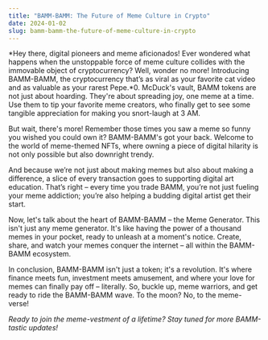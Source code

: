 ```yaml
---
title: "BAMM-BAMM: The Future of Meme Culture in Crypto"
date: 2024-01-02
slug: bamm-bamm-the-future-of-meme-culture-in-crypto
---
```


*Hey there, digital pioneers and meme aficionados! Ever wondered what happens when the unstoppable force of meme culture collides with the immovable object of cryptocurrency? Well, wonder no more! Introducing BAMM-BAMM, the cryptocurrency that’s as viral as your favorite cat video and as valuable as your rarest Pepe.*0. McDuck's vault, BAMM tokens are not just about hoarding. They're about spreading joy, one meme at a time. Use them to tip your favorite meme creators, who finally get to see some tangible appreciation for making you snort-laugh at 3 AM.

But wait, there's more! Remember those times you saw a meme so funny you wished you could own it? BAMM-BAMM's got your back. Welcome to the world of meme-themed NFTs, where owning a piece of digital hilarity is not only possible but also downright trendy.

And because we’re not just about making memes but also about making a difference, a slice of every transaction goes to supporting digital art education. That’s right – every time you trade BAMM, you’re not just fueling your meme addiction; you’re also helping a budding digital artist get their start.

Now, let's talk about the heart of BAMM-BAMM – the Meme Generator. This isn't just any meme generator. It's like having the power of a thousand memes in your pocket, ready to unleash at a moment's notice. Create, share, and watch your memes conquer the internet – all within the BAMM-BAMM ecosystem.

In conclusion, BAMM-BAMM isn't just a token; it's a revolution. It's where finance meets fun, investment meets amusement, and where your love for memes can finally pay off – literally. So, buckle up, meme warriors, and get ready to ride the BAMM-BAMM wave. To the moon? No, to the meme-verse!

*Ready to join the meme-vestment of a lifetime? Stay tuned for more BAMM-tastic updates!*